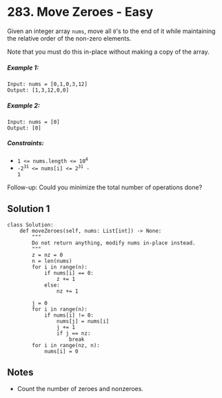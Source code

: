# 283. Move Zeroes - Easy

Given an integer array `nums`, move all `0`'s to the end of it while maintaining the relative order of the non-zero elements.

Note that you must do this in-place without making a copy of the array.

##### Example 1:

```
Input: nums = [0,1,0,3,12]
Output: [1,3,12,0,0]
```

##### Example 2:

```
Input: nums = [0]
Output: [0]
```

##### Constraints:

- <code>1 <= nums.length <= 10<sup>4</sup></code>
- <code>-2<sup>31</sup> <= nums[i] <= 2<sup>31</sup> - 1</code>

Follow-up: Could you minimize the total number of operations done? 

## Solution 1

```
class Solution:
    def moveZeroes(self, nums: List[int]) -> None:
        """
        Do not return anything, modify nums in-place instead.
        """
        z = nz = 0
        n = len(nums)
        for i in range(n):
            if nums[i] == 0:
                z += 1
            else:
                nz += 1
                
        j = 0
        for i in range(n):
            if nums[i] != 0:
                nums[j] = nums[i]
                j += 1
                if j == nz:
                    break
        for i in range(nz, n):
            nums[i] = 0
```

## Notes
- Count the number of zeroes and nonzeroes.